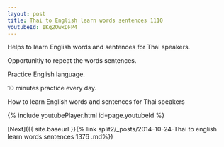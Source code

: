 ```yaml
---
layout: post
title: Thai to English learn words sentences 1110 
youtubeId: IKq2OwxDFP4
---
```

 
 
Helps to learn English words and sentences for Thai speakers.

Opportunitiy to repeat the words sentences. 

Practice English language. 
 
10 minutes practice every day. 
 
How to learn English words and sentences for Thai speakers 
 
{% include youtubePlayer.html id=page.youtubeId %}
 
 
[Next]({{ site.baseurl }}{% link  split2/_posts/2014-10-24-Thai to english learn words sentences 1376 .md%})
 
